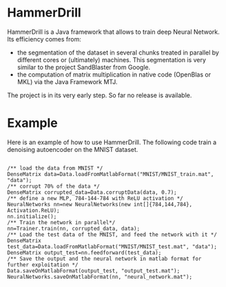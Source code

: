 HammerDrill
===========
HammerDrill is a Java framework that allows to train deep Neural Network. Its efficiency comes from:
- the segmentation of the dataset in several chunks treated in parallel by different cores or (ultimately) machines. This segmentation is very similar to the project SandBlaster from Google.
- the computation of matrix multiplication in native code (OpenBlas or MKL) via the Java Framework MTJ.

The project is in its very early step. So far no release is available.

Example
=========
Here is an example of how to use HammerDrill. The following code train a denoising autoencoder on the MNIST dataset.

<code>
/** load the data from MNIST */
DenseMatrix data=Data.loadFromMatlabFormat("MNIST/MNIST_train.mat", "data");
/** corrupt 70% of the data */
DenseMatrix corrupted_data=Data.corruptData(data, 0.7);
/** define a new MLP, 784-144-784 with ReLU activation */
NeuralNetworks nn=new NeuralNetworks(new int[]{784,144,784}, Activation.ReLU);
nn.initialize();
/** Train the network in parallel*/
nn=Trainer.train(nn, corrupted_data, data);
/** Load the test data of the MNIST, and feed the network with it */
DenseMatrix test_data=Data.loadFromMatlabFormat("MNIST/MNIST_test.mat", "data");
DenseMatrix output_test=nn.feedforward(test_data);
/** Save the output and the neural network in matlab format for further exploitation */
Data.saveOnMatlabFormat(output_test, "output_test.mat");
NeuralNetworks.saveOnMatlabFormat(nn, "neural_network.mat");
</code>
